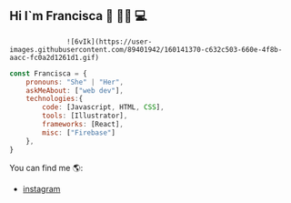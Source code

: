 ## Hi  I`m Francisca 👋 👩‍💻 💻 

                  ![6vIk](https://user-images.githubusercontent.com/89401942/160141370-c632c503-660e-4f8b-aacc-fc0a2d1261d1.gif)

```js
const Francisca = {
    pronouns: "She" | "Her",
    askMeAbout: ["web dev"],
    technologies:{
        code: [Javascript, HTML, CSS],
        tools: [Illustrator],
        frameworks: [React],
        misc: ["Firebase"]
    },
}
```

You can find me 🌎:

- [instagram](https://www.instagram.com/fraank_i/)


